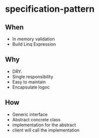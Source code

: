 # specification-pattern

## When
  * In memory validation
  * Build Linq Expression
## Why
  * DRY.
  * Single responsibility 
  * Easy to maintain
  * Encapsulate logoc
## How
  * Generic interface
  * Abstract concrete class
  * implementation for the abstract
  * client will call the implementation
